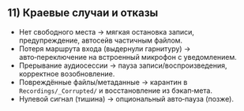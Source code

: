 ## 11) Краевые случаи и отказы

- Нет свободного места → мягкая остановка записи, предупреждение, автосейв частичным файлом.
- Потеря маршрута входа (выдернули гарнитуру) → авто‑переключение на встроенный микрофон с уведомлением.
- Прерывание аудиосессии → пауза записи/воспроизведения, корректное возобновление.
- Повреждённые файлы/метаданные → карантин в `Recordings/_Corrupted/` и восстановление из бэкап‑мета.
- Нулевой сигнал (тишина) → опциональный авто‑пауза (позже).